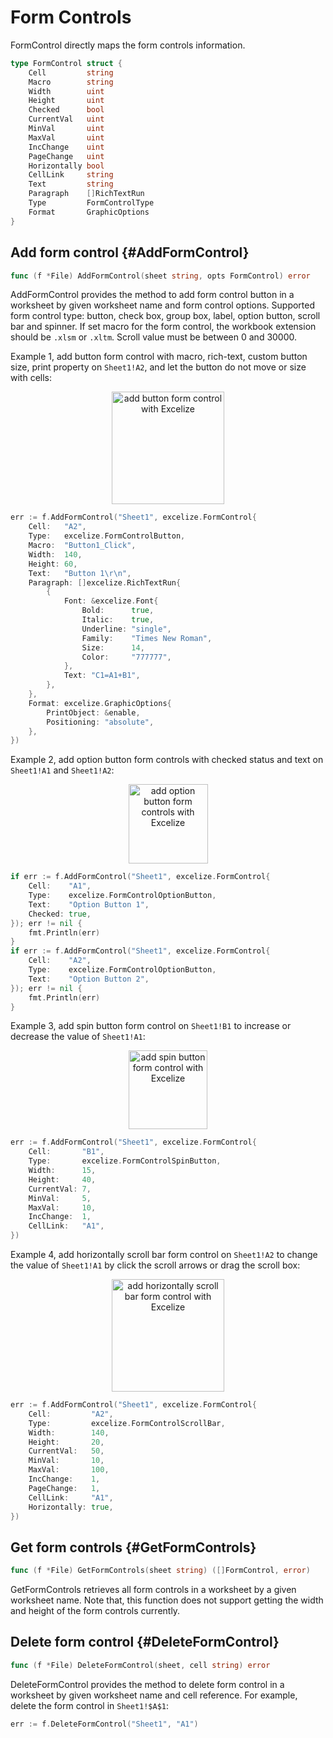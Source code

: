# Form Controls

FormControl directly maps the form controls information.

```go
type FormControl struct {
    Cell         string
    Macro        string
    Width        uint
    Height       uint
    Checked      bool
    CurrentVal   uint
    MinVal       uint
    MaxVal       uint
    IncChange    uint
    PageChange   uint
    Horizontally bool
    CellLink     string
    Text         string
    Paragraph    []RichTextRun
    Type         FormControlType
    Format       GraphicOptions
}
```

## Add form control {#AddFormControl}

```go
func (f *File) AddFormControl(sheet string, opts FormControl) error
```

AddFormControl provides the method to add form control button in a worksheet by given worksheet name and form control options. Supported form control type: button, check box, group box, label, option button, scroll bar and spinner. If set macro for the form control, the workbook extension should be `.xlsm` or `.xltm`. Scroll value must be between 0 and 30000.

Example 1, add button form control with macro, rich-text, custom button size, print property on `Sheet1!A2`, and let the button do not move or size with cells:

<p align="center"><img width="180" src="./images/form_ctrl_button.gif" alt="add button form control with Excelize"></p>

```go
err := f.AddFormControl("Sheet1", excelize.FormControl{
    Cell:   "A2",
    Type:   excelize.FormControlButton,
    Macro:  "Button1_Click",
    Width:  140,
    Height: 60,
    Text:   "Button 1\r\n",
    Paragraph: []excelize.RichTextRun{
        {
            Font: &excelize.Font{
                Bold:      true,
                Italic:    true,
                Underline: "single",
                Family:    "Times New Roman",
                Size:      14,
                Color:     "777777",
            },
            Text: "C1=A1+B1",
        },
    },
    Format: excelize.GraphicOptions{
        PrintObject: &enable,
        Positioning: "absolute",
    },
})
```

Example 2, add option button form controls with checked status and text on `Sheet1!A1` and `Sheet1!A2`:

<p align="center"><img width="127" src="./images/form_ctrl_option_button.gif" alt="add option button form controls with Excelize"></p>

```go
if err := f.AddFormControl("Sheet1", excelize.FormControl{
    Cell:    "A1",
    Type:    excelize.FormControlOptionButton,
    Text:    "Option Button 1",
    Checked: true,
}); err != nil {
    fmt.Println(err)
}
if err := f.AddFormControl("Sheet1", excelize.FormControl{
    Cell:    "A2",
    Type:    excelize.FormControlOptionButton,
    Text:    "Option Button 2",
}); err != nil {
    fmt.Println(err)
}
```

Example 3, add spin button form control on `Sheet1!B1` to increase or decrease the value of `Sheet1!A1`:

<p align="center"><img width="126" src="./images/form_ctrl_spin_button.gif" alt="add spin button form control with Excelize"></p>

```go
err := f.AddFormControl("Sheet1", excelize.FormControl{
    Cell:       "B1",
    Type:       excelize.FormControlSpinButton,
    Width:      15,
    Height:     40,
    CurrentVal: 7,
    MinVal:     5,
    MaxVal:     10,
    IncChange:  1,
    CellLink:   "A1",
})
```

Example 4, add horizontally scroll bar form control on `Sheet1!A2` to change the value of `Sheet1!A1` by click the scroll arrows or drag the scroll box:

<p align="center"><img width="180" src="./images/form_ctrl_scroll_bar.gif" alt="add horizontally scroll bar form control with Excelize"></p>

```go
err := f.AddFormControl("Sheet1", excelize.FormControl{
    Cell:         "A2",
    Type:         excelize.FormControlScrollBar,
    Width:        140,
    Height:       20,
    CurrentVal:   50,
    MinVal:       10,
    MaxVal:       100,
    IncChange:    1,
    PageChange:   1,
    CellLink:     "A1",
    Horizontally: true,
})
```

## Get form controls {#GetFormControls}

```go
func (f *File) GetFormControls(sheet string) ([]FormControl, error)
```

GetFormControls retrieves all form controls in a worksheet by a given worksheet name. Note that, this function does not support getting the width and height of the form controls currently.

## Delete form control {#DeleteFormControl}

```go
func (f *File) DeleteFormControl(sheet, cell string) error
```

DeleteFormControl provides the method to delete form control in a worksheet by given worksheet name and cell reference. For example, delete the form control in `Sheet1!$A$1`:

```go
err := f.DeleteFormControl("Sheet1", "A1")
```
